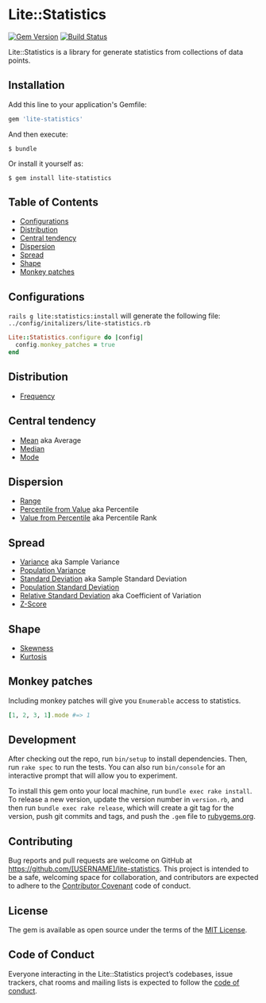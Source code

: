 # Lite::Statistics

[![Gem Version](https://badge.fury.io/rb/lite-statistics.svg)](http://badge.fury.io/rb/lite-statistics)
[![Build Status](https://travis-ci.org/drexed/lite-statistics.svg?branch=master)](https://travis-ci.org/drexed/lite-statistics)

Lite::Statistics is a library for generate statistics from collections of data points.

## Installation

Add this line to your application's Gemfile:

```ruby
gem 'lite-statistics'
```

And then execute:

    $ bundle

Or install it yourself as:

    $ gem install lite-statistics

## Table of Contents

* [Configurations](#configurations)
* [Distribution](#distribution)
* [Central tendency](#central-tendency)
* [Dispersion](#dispersion)
* [Spread](#spread)
* [Shape](#shape)
* [Monkey patches](#monkey-patches)

## Configurations

`rails g lite:statistics:install` will generate the following file:
`../config/initalizers/lite-statistics.rb`

```ruby
Lite::Statistics.configure do |config|
  config.monkey_patches = true
end
```

## Distribution

* [Frequency](https://github.com/drexed/lite-ruby/blob/master/docs/FREQUENCY.md)

## Central tendency

* [Mean](https://github.com/drexed/lite-ruby/blob/master/docs/MEAN.md) aka Average
* [Median](https://github.com/drexed/lite-ruby/blob/master/docs/MEDIAN.md)
* [Mode](https://github.com/drexed/lite-ruby/blob/master/docs/MODE.md)

## Dispersion

* [Range](https://github.com/drexed/lite-ruby/blob/master/docs/RANGE.md)
* [Percentile from Value](https://github.com/drexed/lite-ruby/blob/master/docs/PERCENTILE_FROM_VALUE.md) aka Percentile
* [Value from Percentile](https://github.com/drexed/lite-ruby/blob/master/docs/VALUE_FROM_PERCENTILE.md) aka Percentile Rank

## Spread

* [Variance](https://github.com/drexed/lite-ruby/blob/master/docs/VARIANCE.md) aka Sample Variance
* [Population Variance](https://github.com/drexed/lite-ruby/blob/master/docs/POPULATION_VARIANCE.md)
* [Standard Deviation](https://github.com/drexed/lite-ruby/blob/master/docs/STANDARD_DEVIATION.md) aka Sample Standard Deviation
* [Population Standard Deviation](https://github.com/drexed/lite-ruby/blob/master/docs/POPULATION_STANDARD_DEVIATION.md)
* [Relative Standard Deviation](https://github.com/drexed/lite-ruby/blob/master/docs/RELATIVE_STANDARD_DEVIATION.md) aka Coefficient of Variation
* [Z-Score](https://github.com/drexed/lite-ruby/blob/master/docs/ZSCORE.md)

## Shape

* [Skewness](https://github.com/drexed/lite-ruby/blob/master/docs/SKEWNESS.md)
* [Kurtosis](https://github.com/drexed/lite-ruby/blob/master/docs/KURTOSIS.md)

## Monkey patches

Including monkey patches will give you `Enumerable` access to statistics.

```ruby
[1, 2, 3, 1].mode #=> 1
```

## Development

After checking out the repo, run `bin/setup` to install dependencies. Then, run `rake spec` to run the tests. You can also run `bin/console` for an interactive prompt that will allow you to experiment.

To install this gem onto your local machine, run `bundle exec rake install`. To release a new version, update the version number in `version.rb`, and then run `bundle exec rake release`, which will create a git tag for the version, push git commits and tags, and push the `.gem` file to [rubygems.org](https://rubygems.org).

## Contributing

Bug reports and pull requests are welcome on GitHub at https://github.com/[USERNAME]/lite-statistics. This project is intended to be a safe, welcoming space for collaboration, and contributors are expected to adhere to the [Contributor Covenant](http://contributor-covenant.org) code of conduct.

## License

The gem is available as open source under the terms of the [MIT License](https://opensource.org/licenses/MIT).

## Code of Conduct

Everyone interacting in the Lite::Statistics project’s codebases, issue trackers, chat rooms and mailing lists is expected to follow the [code of conduct](https://github.com/[USERNAME]/lite-statistics/blob/master/CODE_OF_CONDUCT.md).
